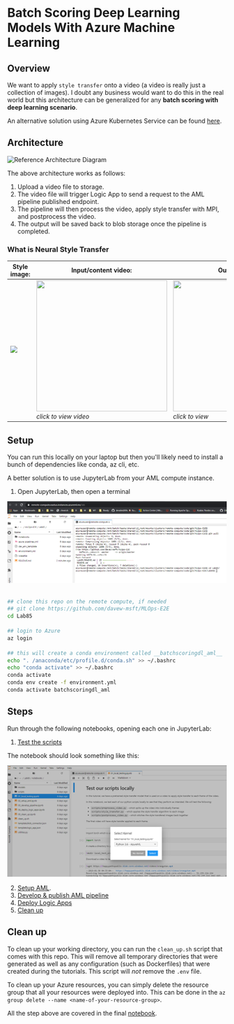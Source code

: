 # Batch Scoring Deep Learning Models With Azure Machine Learning

## Overview

We want to apply `style transfer` onto a video (a video is really just a collection of images). I doubt any business would want to do this in the real world but this architecture can be generalized for any **batch scoring with deep learning scenario**. 

An alternative solution using Azure Kubernetes Service can be found [here](https://github.com/Azure/Batch-Scoring-Deep-Learning-Models-With-AKS).

## Architecture 
![Reference Architecture Diagram](https://happypathspublic.blob.core.windows.net/assets/batch_scoring_for_dl/batchscoringdl-aml-architecture-diagram.jpg)

The above architecture works as follows:
1. Upload a video file to storage.
2. The video file will trigger Logic App to send a request to the AML pipeline published endpoint.
3. The pipeline will then process the video, apply style transfer with MPI, and postprocess the video.
4. The output will be saved back to blob storage once the pipeline is completed.

### What is Neural Style Transfer 

| Style image: | Input/content video: | Output video: | 
|--------|--------|---------|
| <img src="https://happypathspublic.blob.core.windows.net/assets/batch_scoring_for_dl/style_image.jpg" width="300"> | [<img src="https://happypathspublic.blob.core.windows.net/assets/batch_scoring_for_dl/input_video_image_0.jpg" width="300" height="300">](https://happypathspublic.blob.core.windows.net/assets/batch_scoring_for_dl/input_video.mp4 "Input Video") *click to view video* | [<img src="https://happypathspublic.blob.core.windows.net/assets/batch_scoring_for_dl/output_video_image_0.jpg" width="300" height="300">](https://happypathspublic.blob.core.windows.net/assets/batch_scoring_for_dl/output_video.mp4 "Output Video") *click to view* |


## Setup

You can run this locally on your laptop but then you'll likely need to install a bunch of dependencies like conda, az cli, etc.  

A better solution is to use JupyterLab from your AML compute instance. 

1. Open JupyterLab, then open a terminal

![](../images/vscode85_2.png)


```bash

## clone this repo on the remote compute, if needed
## git clone https://github.com/davew-msft/MLOps-E2E
cd Lab85

## login to Azure
az login

## this will create a conda environment called __batchscoringdl_aml__
echo ". /anaconda/etc/profile.d/conda.sh" >> ~/.bashrc
echo "conda activate" >> ~/.bashrc
conda activate
conda env create -f environment.yml
conda activate batchscoringdl_aml


```


## Steps
Run through the following notebooks, opening each one in JupyterLab:
1. [Test the scripts](notebooks/01_local_testing.ipynb)

The notebook should look something like this:  

![](../images/vscode85_3.png)


2. [Setup AML](notebooks/02_setup_aml.ipynb).
3. [Develop & publish AML pipeline](notebooks/03_develop_pipeline.ipynb)
4. [Deploy Logic Apps](notebooks/04_deploy_logic_apps.ipynb)
5. [Clean up](notebooks/05_clean_up.ipynb)

## Clean up
To clean up your working directory, you can run the `clean_up.sh` script that comes with this repo. This will remove all temporary directories that were generated as well as any configuration (such as Dockerfiles) that were created during the tutorials. This script will _not_ remove the `.env` file. 

To clean up your Azure resources, you can simply delete the resource group that all your resources were deployed into. This can be done in the `az group delete --name <name-of-your-resource-group>`. 

All the step above are covered in the final [notebook](notebooks/05_clean_up.ipynb).

